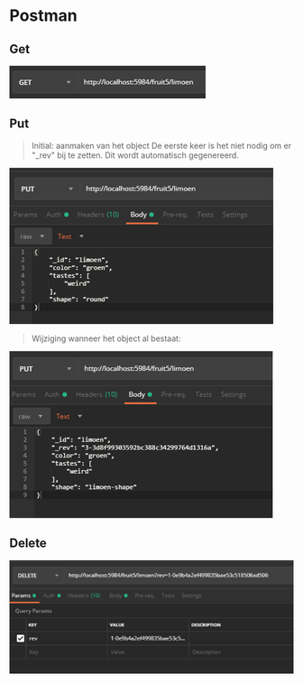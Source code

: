 # Postman

## Get

![get](afb/getLimoen.png)

## Put

> Initial: aanmaken van het object
> De eerste keer is het niet nodig om er "_rev" bij te zetten. Dit wordt automatisch gegenereerd.

![put1](afb/putLimoen.png)

> Wijziging wanneer het object al bestaat:

![put2](afb/wijzigLimoen.png)



## Delete

![delete](afb/deleteLimoen.png)
